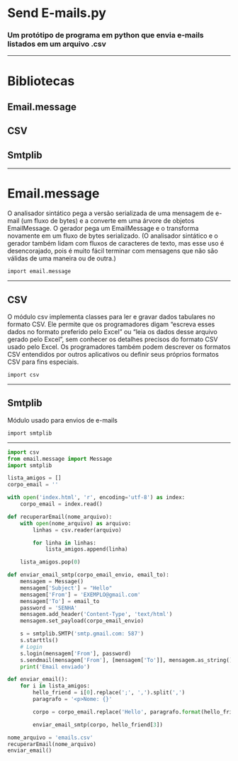 # Send E-mails.py

### Um protótipo de programa em python que envia e-mails listados em um arquivo .csv

---

# Bibliotecas

## Email.message

## CSV

## Smtplib

---

# Email.message

O analisador sintático pega a versão serializada de uma mensagem de e-mail (um fluxo de bytes) e a converte em uma árvore de objetos EmailMessage. O gerador pega um EmailMessage e o transforma novamente em um fluxo de bytes serializado. (O analisador sintático e o gerador também lidam com fluxos de caracteres de texto, mas esse uso é desencorajado, pois é muito fácil terminar com mensagens que não são válidas de uma maneira ou de outra.)

```
import email.message
```

---

## CSV

O módulo csv implementa classes para ler e gravar dados tabulares no formato CSV. Ele permite que os programadores digam “escreva esses dados no formato preferido pelo Excel” ou “leia os dados desse arquivo gerado pelo Excel”, sem conhecer os detalhes precisos do formato CSV usado pelo Excel. Os programadores também podem descrever os formatos CSV entendidos por outros aplicativos ou definir seus próprios formatos CSV para fins especiais.

```
import csv
```

---

## Smtplib

Módulo usado para envios de e-mails

```
import smtplib
```

---

```python
import csv
from email.message import Message
import smtplib

lista_amigos = []
corpo_email = ''

with open('index.html', 'r', encoding='utf-8') as index:
    corpo_email = index.read()

def recuperarEmail(nome_arquivo):
    with open(nome_arquivo) as arquivo:
        linhas = csv.reader(arquivo)

        for linha in linhas:
            lista_amigos.append(linha)

    lista_amigos.pop(0)

def enviar_email_smtp(corpo_email_envio, email_to):
    mensagem = Message()
    mensagem['Subject'] = "Hello"
    mensagem['From'] = 'EXEMPLO@gmail.com'
    mensagem['To'] = email_to
    password = 'SENHA'
    mensagem.add_header('Content-Type', 'text/html')
    mensagem.set_payload(corpo_email_envio)

    s = smtplib.SMTP('smtp.gmail.com: 587')
    s.starttls()
    # Login
    s.login(mensagem['From'], password)
    s.sendmail(mensagem['From'], [mensagem['To']], mensagem.as_string().encode('utf-8'))
    print('Email enviado')

def enviar_email():
    for i in lista_amigos:
        hello_friend = i[0].replace(';', ',').split(',')
        paragrafo = '<p>Nome: {}'

        corpo = corpo_email.replace('Hello', paragrafo.format(hello_friend[1]))

        enviar_email_smtp(corpo, hello_friend[3])

nome_arquivo = 'emails.csv'
recuperarEmail(nome_arquivo)
enviar_email()
```
